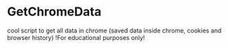 # GetChromeData
cool script to get all data in chrome (saved data inside chrome, cookies and browser history) !For educational purposes only!
